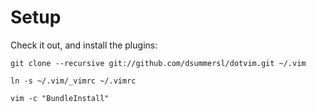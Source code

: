 Setup
====

Check it out, and install the plugins:

    git clone --recursive git://github.com/dsummersl/dotvim.git ~/.vim

    ln -s ~/.vim/_vimrc ~/.vimrc

    vim -c "BundleInstall"

